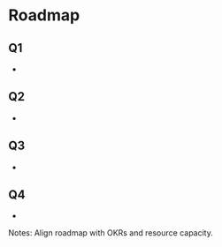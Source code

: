 # Roadmap

## Q1
- 

## Q2
- 

## Q3
- 

## Q4
- 

Notes: Align roadmap with OKRs and resource capacity.